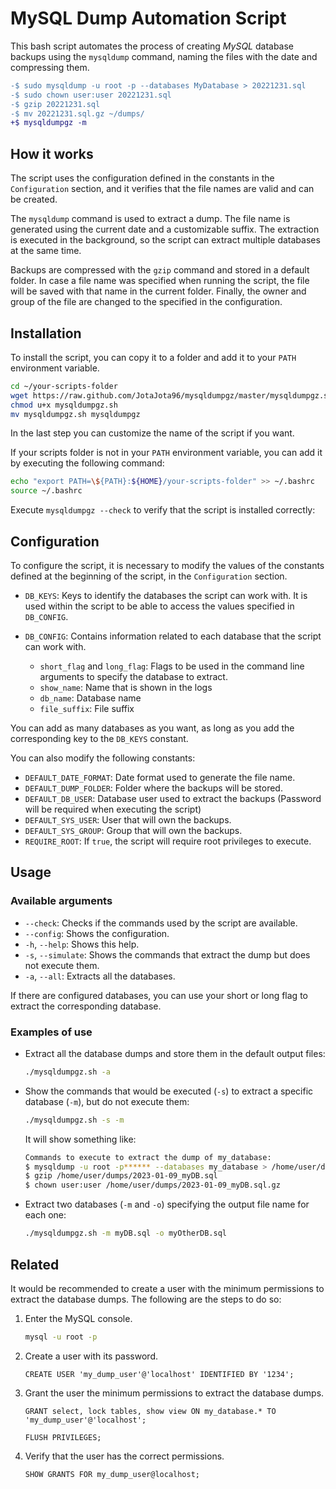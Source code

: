 # MySQL Dump Automation Script

This bash script automates the process of creating *MySQL* database backups using the `mysqldump` command, naming the files with the date and compressing them.

```diff
-$ sudo mysqldump -u root -p --databases MyDatabase > 20221231.sql
-$ sudo chown user:user 20221231.sql
-$ gzip 20221231.sql
-$ mv 20221231.sql.gz ~/dumps/
+$ mysqldumpgz -m
```

## How it works

The script uses the configuration defined in the constants in the `Configuration` section, and it verifies that the file names are valid and can be created.

The `mysqldump` command is used to extract a dump. The file name is generated using the current date and a customizable suffix. The extraction is executed in the background, so the script can extract multiple databases at the same time.

Backups are compressed with the `gzip` command and stored in a default folder. In case a file name was specified when running the script, the file will be saved with that name in the current folder. Finally, the owner and group of the file are changed to the specified in the configuration.

## Installation

To install the script, you can copy it to a folder and add it to your `PATH` environment variable.

```bash
cd ~/your-scripts-folder
wget https://raw.github.com/JotaJota96/mysqldumpgz/master/mysqldumpgz.sh
chmod u+x mysqldumpgz.sh
mv mysqldumpgz.sh mysqldumpgz
```

In the last step you can customize the name of the script if you want.

If your scripts folder is not in your `PATH` environment variable, you can add it by executing the following command:

```bash
echo "export PATH=\${PATH}:${HOME}/your-scripts-folder" >> ~/.bashrc
source ~/.bashrc
```

Execute `mysqldumpgz --check` to verify that the script is installed correctly:

## Configuration

To configure the script, it is necessary to modify the values of the constants defined at the beginning of the script, in the `Configuration` section.

- `DB_KEYS`: Keys to identify the databases the script can work with. It is used within the script to be able to access the values specified in `DB_CONFIG`.
- `DB_CONFIG`: Contains information related to each database that the script can work with.

  - `short_flag` and `long_flag`: Flags to be used in the command line arguments to specify the database to extract.
  - `show_name`: Name that is shown in the logs
  - `db_name`: Database name
  - `file_suffix`: File suffix

You can add as many databases as you want, as long as you add the corresponding key to the `DB_KEYS` constant.

You can also modify the following constants:

- `DEFAULT_DATE_FORMAT`: Date format used to generate the file name.
- `DEFAULT_DUMP_FOLDER`: Folder where the backups will be stored.
- `DEFAULT_DB_USER`: Database user used to extract the backups (Password will be required when executing the script)
- `DEFAULT_SYS_USER`: User that will own the backups.
- `DEFAULT_SYS_GROUP`: Group that will own the backups.
- `REQUIRE_ROOT`: If `true`, the script will require root privileges to execute.

## Usage

### Available arguments

- `--check`: Checks if the commands used by the script are available.
- `--config`: Shows the configuration.
- `-h`, `--help`: Shows this help.
- `-s`, `--simulate`: Shows the commands that extract the dump but does not execute them.
- `-a`, `--all`: Extracts all the databases.

If there are configured databases, you can use your short or long flag to extract the corresponding database.

### Examples of use

- Extract all the database dumps and store them in the default output files:

  ```bash
  ./mysqldumpgz.sh -a
  ```

- Show the commands that would be executed (`-s`) to extract a specific database (`-m`), but do not execute them:

  ```bash
  ./mysqldumpgz.sh -s -m
  ```

  It will show something like:

  ```bash
  Commands to execute to extract the dump of my_database:
  $ mysqldump -u root -p****** --databases my_database > /home/user/dumps/2023-01-09_myDB.sql
  $ gzip /home/user/dumps/2023-01-09_myDB.sql
  $ chown user:user /home/user/dumps/2023-01-09_myDB.sql.gz
  ```

- Extract two databases (`-m` and `-o`) specifying the output file name for each one:

  ```bash
  ./mysqldumpgz.sh -m myDB.sql -o myOtherDB.sql
  ```

## Related

It would be recommended to create a user with the minimum permissions to extract the database dumps. The following are the steps to do so:

1. Enter the MySQL console.

    ```bash
    mysql -u root -p
    ```

2. Create a user with its password.

    ```mysql
    CREATE USER 'my_dump_user'@'localhost' IDENTIFIED BY '1234';
    ```

3. Grant the user the minimum permissions to extract the database dumps.

    ```mysql
    GRANT select, lock tables, show view ON my_database.* TO 'my_dump_user'@'localhost';

    FLUSH PRIVILEGES;
    ```

4. Verify that the user has the correct permissions.

    ```mysql
    SHOW GRANTS FOR my_dump_user@localhost;
    ```
